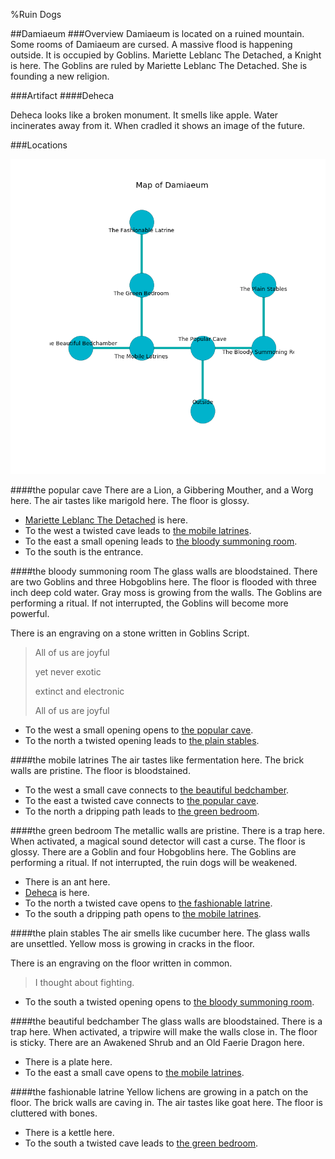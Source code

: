%Ruin Dogs

##Damiaeum
###Overview
Damiaeum is located on a ruined mountain. Some rooms of Damiaeum are cursed. A massive flood is happening outside. It is occupied by Goblins. <a name="Mariette-Leblanc-The-Detached"></a>Mariette Leblanc The Detached, a Knight is here. The Goblins are ruled by Mariette Leblanc The Detached. She  is founding a new religion. 



###Artifact
####<a name="Deheca"></a>Deheca


Deheca looks like a broken monument. It smells like apple. Water incinerates away from it. When cradled it shows an image of the future. 





###Locations


![](../v2/images/Damiaeum.png)

####<a name="the-popular-cave"></a>the popular cave
There are a Lion, a Gibbering Mouther, and a Worg here. The air tastes like marigold here. The floor is glossy. 



* [Mariette Leblanc The Detached](#Mariette-Leblanc-The-Detached) is here.
* To the west a twisted cave leads to [the mobile latrines](#the-mobile-latrines).
* To the east a small opening leads to [the bloody summoning room](#the-bloody-summoning-room).
* To the south is the entrance.


####<a name="the-bloody-summoning-room"></a>the bloody summoning room
The glass walls are bloodstained. There are two Goblins and three Hobgoblins here. The floor is flooded with three inch deep cold water. Gray moss is growing from the walls. The Goblins are performing a ritual. If not interrupted, the Goblins will become more powerful. 

There is an engraving on a stone written in Goblins Script. 

> All of us are joyful
>
> yet never exotic
>
> extinct and electronic
>
> All of us are joyful
>


* To the west a small opening opens to [the popular cave](#the-popular-cave).
* To the north a twisted opening leads to [the plain stables](#the-plain-stables).


####<a name="the-mobile-latrines"></a>the mobile latrines
The air tastes like fermentation here. The brick walls are pristine. The floor is bloodstained. 



* To the west a small cave connects to [the beautiful bedchamber](#the-beautiful-bedchamber).
* To the east a twisted cave connects to [the popular cave](#the-popular-cave).
* To the north a dripping path leads to [the green bedroom](#the-green-bedroom).


####<a name="the-green-bedroom"></a>the green bedroom
The metallic walls are pristine. There is a trap here. When activated, a magical sound detector will cast a curse. The floor is glossy. There are a Goblin and four Hobgoblins here. The Goblins are performing a ritual. If not interrupted, the ruin dogs will be weakened. 



* There is an ant here.
* [Deheca](#Deheca) is here.
* To the north a twisted cave opens to [the fashionable latrine](#the-fashionable-latrine).
* To the south a dripping path opens to [the mobile latrines](#the-mobile-latrines).


####<a name="the-plain-stables"></a>the plain stables
The air smells like cucumber here. The glass walls are unsettled. Yellow moss is growing in cracks in the floor. 

There is an engraving on the floor written in common. 

> I thought about fighting.
>


* To the south a twisted opening opens to [the bloody summoning room](#the-bloody-summoning-room).


####<a name="the-beautiful-bedchamber"></a>the beautiful bedchamber
The glass walls are bloodstained. There is a trap here. When activated, a tripwire will make the walls close in. The floor is sticky. There are an Awakened Shrub and an Old Faerie Dragon here. 



* There is a plate here.
* To the east a small cave opens to [the mobile latrines](#the-mobile-latrines).


####<a name="the-fashionable-latrine"></a>the fashionable latrine
Yellow lichens are growing in a patch on the floor. The brick walls are caving in. The air tastes like goat here. The floor is cluttered with bones. 



* There is a kettle here.
* To the south a twisted cave leads to [the green bedroom](#the-green-bedroom).


